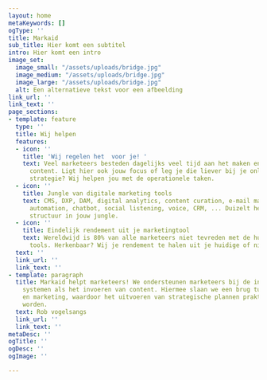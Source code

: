 ```yaml
---
layout: home
metaKeywords: []
ogType: ''
title: Markaid
sub_title: Hier komt een subtitel
intro: Hier komt een intro
image_set:
  image_small: "/assets/uploads/bridge.jpg"
  image_medium: "/assets/uploads/bridge.jpg"
  image_large: "/assets/uploads/bridge.jpg"
  alt: Een alternatieve tekst voor een afbeelding
link_url: ''
link_text: ''
page_sections:
- template: feature
  type: ''
  title: Wij helpen
  features:
  - icon: ''
    title: 'Wij regelen het  voor je! '
    text: Veel marketeers besteden dagelijks veel tijd aan het maken en invoeren van
      content. Ligt hier ook jouw focus of leg je die liever bij je online marketing
      strategie? Wij helpen jou met de operationele taken.
  - icon: ''
    title: Jungle van digitale marketing tools
    text: CMS, DXP, DAM, digital analytics, content curation, e-mail marketing, marketing
      automation, chatbot, social listening, voice, CRM, ... Duizelt het al? Wij brengen
      structuur in jouw jungle.
  - icon: ''
    title: Eindelijk rendement uit je marketingtool
    text: Wereldwijd is 80% van alle marketeers niet tevreden met de huidige online
      tools. Herkenbaar? Wij je rendement te halen uit je huidige of nieuwe tools.
  text: ''
  link_url: ''
  link_text: ''
- template: paragraph
  title: Markaid helpt marketeers! We ondersteunen marketeers bij de inrichting van
    systemen als het invoeren van content. Hiermee slaan we een brug tussen technologie
    en marketing, waardoor het uitvoeren van strategische plannen praktisch uitvoerbaar
    worden.
  text: Rob vogelsangs
  link_url: ''
  link_text: ''
metaDesc: ''
ogTitle: ''
ogDesc: ''
ogImage: ''

---
```

